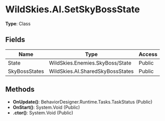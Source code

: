 ﻿# WildSkies.AI.SetSkyBossState

**Type**: Class

## Fields

| Name | Type | Access |
|------|------|--------|
| State | WildSkies.Enemies.SkyBoss/State | Public |
| SkyBossStates | WildSkies.AI.SharedSkyBossStates | Public |

## Methods

- **OnUpdate()**: BehaviorDesigner.Runtime.Tasks.TaskStatus (Public)
- **OnStart()**: System.Void (Public)
- **.ctor()**: System.Void (Public)

